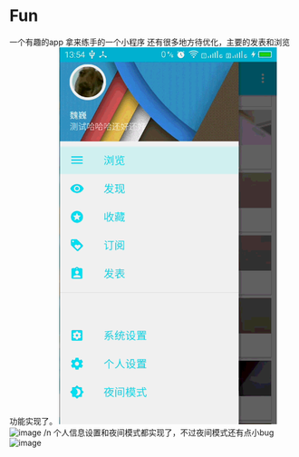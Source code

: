# Fun
一个有趣的app
拿来练手的一个小程序
还有很多地方待优化，主要的发表和浏览功能实现了。
![image](https://github.com/carpediemvv/Fun/blob/master/gifDemo/zhuye.gif) 
![image](https://github.com/carpediemvv/Fun/blob/master/gifDemo/fabiao.gif) 
/n
个人信息设置和夜间模式都实现了，不过夜间模式还有点小bug
![image](https://github.com/carpediemvv/Fun/blob/master/gifDemo/shezhi.gif) 

